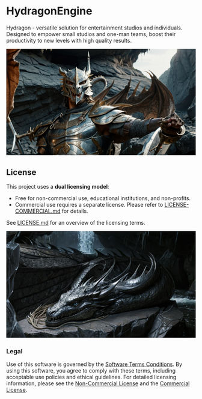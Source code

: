 # HydragonEngine
Hydragon - versatile solution for entertainment studios and individuals. Designed to empower small studios and one-man teams, boost their productivity to new levels with high quality results.

![Hydragon promo image](./docs/images/Hydragon_promo_01.png)

## License

This project uses a **dual licensing model**:

- Free for non-commercial use, educational institutions, and non-profits.
- Commercial use requires a separate license. Please refer to [LICENSE-COMMERCIAL.md](./LICENSE-COMMERCIAL.md) for details.

See [LICENSE.md](./LICENSE.md) for an overview of the licensing terms.

![Hydragon promo image](./docs/images/header_image_04_blue-eye.png)

### Legal
Use of this software is governed by the [Software Terms Conditions](./Software-Terms-Conditions.md). By using this software, you agree to comply with these terms, including acceptable use policies and ethical guidelines. For detailed licensing information, please see the [Non-Commercial License](./LICENSE-NONCOMMERCIAL.md) and the [Commercial License](./LICENSE-COMMERCIAL.md).

